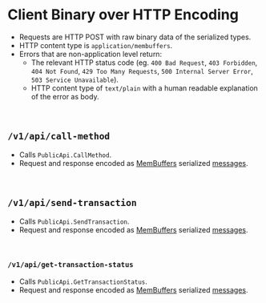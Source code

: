 # Client Binary over HTTP Encoding

* Requests are HTTP POST with raw binary data of the serialized types.
* HTTP content type is `application/membuffers`.
* Errors that are non-application level return: 
  * The relevant HTTP status code (eg. `400 Bad Request`, `403 Forbidden`, `404 Not Found`, `429 Too Many Requests`, `500 Internal Server Error`, `503 Service Unavailable`).
  * HTTP content type of `text/plain` with a human readable explanation of the error as body. 
  
&nbsp;
## `/v1/api/call-method`

* Calls `PublicApi.CallMethod`.
* Request and response encoded as [MemBuffers](../serialization-format.md) serialized [messages](../../interfaces/protocol/client/requests.proto).

&nbsp;
## `/v1/api/send-transaction`

* Calls `PublicApi.SendTransaction`.
* Request and response encoded as [MemBuffers](../serialization-format.md) serialized [messages](../../interfaces/protocol/client/requests.proto).

&nbsp;
### `/v1/api/get-transaction-status`

* Calls `PublicApi.GetTransactionStatus`.
* Request and response encoded as [MemBuffers](../serialization-format.md) serialized [messages](../../interfaces/protocol/client/requests.proto).